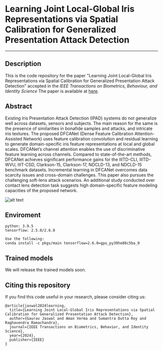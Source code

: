 # Learning Joint Local-Global Iris Representations via Spatial Calibration for Generalized Presentation Attack Detection
***
## Description
This is the code repository for the paper "Learning Joint Local-Global Iris Representations via Spatial Calibration for Generalized Presentation Attack Detection" accepted in the *IEEE Transactions on Biometrics, Behaviour, and Identity Science* The paper is available at [here](https://ieeexplore.ieee.org/abstract/document/10401986).
## Abstract
Existing Iris Presentation Attack Detection (IPAD) systems do not generalize well across datasets, sensors and subjects. The main reason for the same is the presence of similarities in bonafide samples and attacks, and intricate iris textures. The proposed DFCANet (Dense Feature Calibration Attention-Assisted Network) uses feature calibration convolution and residual learning to generate domain-specific iris feature representations at local and global scales. DFCANet’s channel attention enables the use of discriminative feature learning across channels. Compared to state-of-the-art methods, DFCANet achieves significant performance gains for the IIITD-CLI, IIITD-WVU, IIIT-CSD, Clarkson-15, Clarkson-17, NDCLD-13, and NDCLD-15 benchmark datasets. Incremental learning in DFCANet overcomes data scarcity issues and cross-domain challenges. This paper also pursues the challenging soft-lens attack scenarios. An additional study conducted over contact lens detection task suggests high domain-specific feature modeling capacities of the proposed network.

![alt text](https://github.com/AmanVerma2307/DFCANet/blob/main/docs/IRPAD_DFCANet.png)

## Enviroment
```
python: 3.9.5
tensorflow: 2.5.0/2.6.0
```

```
Use the following:
conda install -c pkgs/main tensorflow=2.6.0=gpu_py39he88c5ba_0
```

## Trained models
We will release the trained models soon.

## Citing this repository
If you find this code useful in your research, please consider citing us:

```
@article{jaswal2024learning,
  title={Learning Joint Local-Global Iris Representations via Spatial Calibration for Generalized Presentation Attack Detection},
  author={Gaurav Jaswal and Aman Verma and Sumantra Dutta Roy and Raghavendra Ramachandra},
  journal={IEEE Transactions on Biometrics, Behavior, and Identity Science},
  year={2024},
  publisher={IEEE}
}
```
